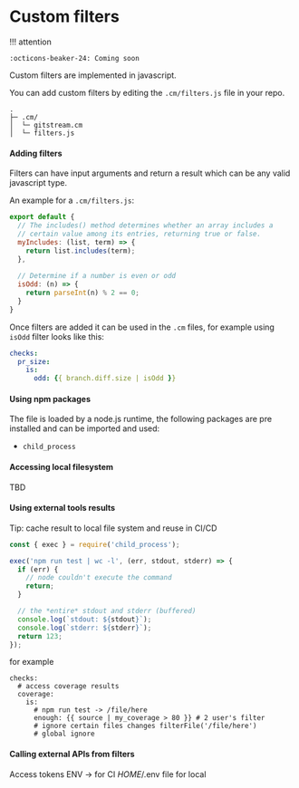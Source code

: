 # Custom filters

!!! attention

    :octicons-beaker-24: Coming soon

Custom filters are implemented in javascript.

You can add custom filters by editing the `.cm/filters.js` file in your repo.

```
.
├─ .cm/
│  └─ gitstream.cm
│  └─ filters.js 
```

####  Adding filters
Filters can have input arguments and return a result which can be any valid javascript type.

An example for a `.cm/filters.js`:
```js
export default {
  // The includes() method determines whether an array includes a 
  // certain value among its entries, returning true or false.
  myIncludes: (list, term) => {
    return list.includes(term);
  },
  
  // Determine if a number is even or odd
  isOdd: (n) => {
    return parseInt(n) % 2 == 0;
  }
}
```

Once filters are added it can be used in the `.cm` files, for example using `isOdd` filter looks like this:
```yaml
checks:
  pr_size:
    is:
      odd: {{ branch.diff.size | isOdd }}
```

#### Using npm packages 

The file is loaded by a node.js runtime, the following packages are pre installed and can be imported and used:

- `child_process`

#### Accessing local filesystem

TBD

#### Using external tools results

Tip: cache result to local file system and reuse in CI/CD

```js
const { exec } = require('child_process');

exec('npm run test | wc -l', (err, stdout, stderr) => {
  if (err) {
    // node couldn't execute the command
    return;
  }

  // the *entire* stdout and stderr (buffered)
  console.log(`stdout: ${stdout}`);
  console.log(`stderr: ${stderr}`);
  return 123;
});
```

for example

```
checks:
  # access coverage results
  coverage:
    is:
      # npm run test -> /file/here 
      enough: {{ source | my_coverage > 80 }} # 2 user's filter 
      # ignore certain files changes filterFile('/file/here')
      # global ignore
```

#### Calling external APIs from filters

Access tokens
ENV -> for CI
$HOME/$.env file for local

